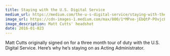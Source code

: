```yaml
---
title: Staying with the U.S. Digital Service
medium_url: https://medium.com/the-u-s-digital-service/staying-with-the-u-s-digital-service-d465685c921f#.hejlmxq4x
image_url: https://cdn-images-1.medium.com/max/800/1*MPxe-jEbQtP-POvjcLY5KA.jpeg
image_description: Matt Cutts' headshot 
date: 2016-01-023
---
```


Matt Cutts originally signed on for a three month tour of duty with the U.S. Digital Service. Here’s why he’s staying on as Acting Administrator.
